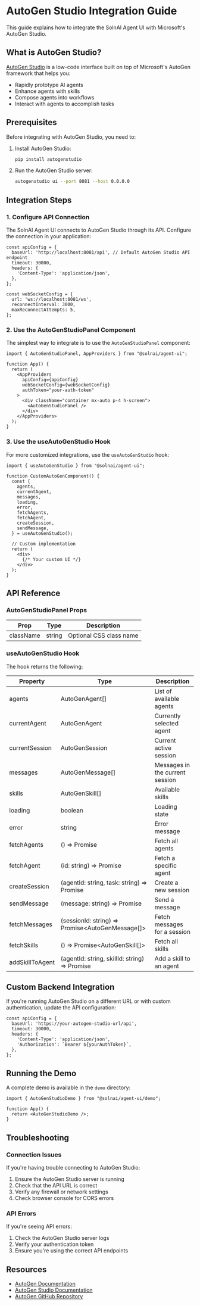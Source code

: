 # AutoGen Studio Integration Guide

This guide explains how to integrate the SolnAI Agent UI with Microsoft's AutoGen Studio.

## What is AutoGen Studio?

[AutoGen Studio](https://microsoft.github.io/autogen/docs/studio/) is a low-code interface built on top of Microsoft's AutoGen framework that helps you:

- Rapidly prototype AI agents
- Enhance agents with skills
- Compose agents into workflows
- Interact with agents to accomplish tasks

## Prerequisites

Before integrating with AutoGen Studio, you need to:

1. Install AutoGen Studio:
   ```bash
   pip install autogenstudio
   ```

2. Run the AutoGen Studio server:
   ```bash
   autogenstudio ui --port 8081 --host 0.0.0.0
   ```

## Integration Steps

### 1. Configure API Connection

The SolnAI Agent UI connects to AutoGen Studio through its API. Configure the connection in your application:

```tsx
const apiConfig = {
  baseUrl: 'http://localhost:8081/api', // Default AutoGen Studio API endpoint
  timeout: 30000,
  headers: {
    'Content-Type': 'application/json',
  },
};

const webSocketConfig = {
  url: 'ws://localhost:8081/ws',
  reconnectInterval: 3000,
  maxReconnectAttempts: 5,
};
```

### 2. Use the AutoGenStudioPanel Component

The simplest way to integrate is to use the `AutoGenStudioPanel` component:

```tsx
import { AutoGenStudioPanel, AppProviders } from "@solnai/agent-ui";

function App() {
  return (
    <AppProviders
      apiConfig={apiConfig}
      webSocketConfig={webSocketConfig}
      authToken="your-auth-token"
    >
      <div className="container mx-auto p-4 h-screen">
        <AutoGenStudioPanel />
      </div>
    </AppProviders>
  );
}
```

### 3. Use the useAutoGenStudio Hook

For more customized integrations, use the `useAutoGenStudio` hook:

```tsx
import { useAutoGenStudio } from "@solnai/agent-ui";

function CustomAutoGenComponent() {
  const {
    agents,
    currentAgent,
    messages,
    loading,
    error,
    fetchAgents,
    fetchAgent,
    createSession,
    sendMessage,
  } = useAutoGenStudio();

  // Custom implementation
  return (
    <div>
      {/* Your custom UI */}
    </div>
  );
}
```

## API Reference

### AutoGenStudioPanel Props

| Prop | Type | Description |
|------|------|-------------|
| className | string | Optional CSS class name |

### useAutoGenStudio Hook

The hook returns the following:

| Property | Type | Description |
|----------|------|-------------|
| agents | AutoGenAgent[] | List of available agents |
| currentAgent | AutoGenAgent | Currently selected agent |
| currentSession | AutoGenSession | Current active session |
| messages | AutoGenMessage[] | Messages in the current session |
| skills | AutoGenSkill[] | Available skills |
| loading | boolean | Loading state |
| error | string | Error message |
| fetchAgents | () => Promise<void> | Fetch all agents |
| fetchAgent | (id: string) => Promise<AutoGenAgent> | Fetch a specific agent |
| createSession | (agentId: string, task: string) => Promise<AutoGenSession> | Create a new session |
| sendMessage | (message: string) => Promise<AutoGenMessage> | Send a message |
| fetchMessages | (sessionId: string) => Promise<AutoGenMessage[]> | Fetch messages for a session |
| fetchSkills | () => Promise<AutoGenSkill[]> | Fetch all skills |
| addSkillToAgent | (agentId: string, skillId: string) => Promise<boolean> | Add a skill to an agent |

## Custom Backend Integration

If you're running AutoGen Studio on a different URL or with custom authentication, update the API configuration:

```tsx
const apiConfig = {
  baseUrl: 'https://your-autogen-studio-url/api',
  timeout: 30000,
  headers: {
    'Content-Type': 'application/json',
    'Authorization': `Bearer ${yourAuthToken}`,
  },
};
```

## Running the Demo

A complete demo is available in the `demo` directory:

```tsx
import { AutoGenStudioDemo } from "@solnai/agent-ui/demo";

function App() {
  return <AutoGenStudioDemo />;
}
```

## Troubleshooting

### Connection Issues

If you're having trouble connecting to AutoGen Studio:

1. Ensure the AutoGen Studio server is running
2. Check that the API URL is correct
3. Verify any firewall or network settings
4. Check browser console for CORS errors

### API Errors

If you're seeing API errors:

1. Check the AutoGen Studio server logs
2. Verify your authentication token
3. Ensure you're using the correct API endpoints

## Resources

- [AutoGen Documentation](https://microsoft.github.io/autogen/docs/Getting-Started)
- [AutoGen Studio Documentation](https://microsoft.github.io/autogen/docs/studio/)
- [AutoGen GitHub Repository](https://github.com/microsoft/autogen)

